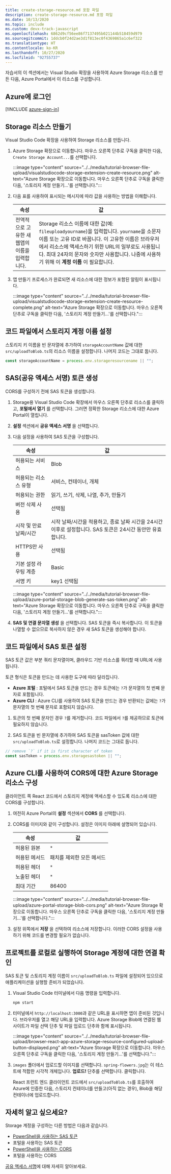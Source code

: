 ```yaml
---
title: create-storage-resource.md 포함 파일
description: create-storage-resource.md 포함 파일
ms.date: 10/13/2020
ms.topic: include
ms.custom: devx-track-javascript
ms.openlocfilehash: 6862d9cf56ee86f7137495b021144b518459d979
ms.sourcegitcommit: 1ddcb0f24d2ae3d1f813ec0f4369865a1c6ef322
ms.translationtype: HT
ms.contentlocale: ko-KR
ms.lasthandoff: 10/27/2020
ms.locfileid: "92755737"
---
```

자습서의 이 섹션에서는 Visual Studio 확장을 사용하여 Azure Storage 리소스를 만든 다음, Azure Portal에서 이 리소스를 구성합니다. 

## <a name="sign-in-to-azure"></a>Azure에 로그인

[!INCLUDE [azure-sign-in](azure-sign-in.md)]

## <a name="create-storage-resource"></a>Storage 리소스 만들기 

Visual Studio Code 확장을 사용하여 Storage 리소스를 만듭니다. 

1. Azure Storage 확장으로 이동합니다. 마우스 오른쪽 단추로 구독을 클릭한 다음, `Create Storage Account...`를 선택합니다.

    :::image type="content" source="../../media/tutorial-browser-file-upload/visualstudiocode-storage-extension-create-resource.png" alt-text="Azure Storage 확장으로 이동합니다. 마우스 오른쪽 단추로 구독을 클릭한 다음, '스토리지 계정 만들기...'를 선택합니다.":::

1. 다음 표를 사용하여 표시되는 메시지에 따라 값을 사용하는 방법을 이해합니다.

    |속성|값|
    |--|--|
    |전역적으로 고유한 새 웹앱의 이름을 입력합니다.| Storage 리소스 이름에 대한 값(예: `fileuploadyourname`)을 입력합니다. `yourname`을 소문자 이름 또는 고유 ID로 바꿉니다. 이 고유한 이름은 브라우저에서 리소스에 액세스하기 위한 URL의 일부로도 사용됩니다. 최대 24자의 문자와 숫자만 사용합니다. 나중에 사용하기 위해 이 **계정 이름** 이 필요합니다.|

1. 앱 만들기 프로세스가 완료되면 새 리소스에 대한 정보가 포함된 알림이 표시됩니다. 

    :::image type="content" source="../../media/tutorial-browser-file-upload/visualstudiocode-storage-extension-create-resource-complete.png" alt-text="Azure Storage 확장으로 이동합니다. 마우스 오른쪽 단추로 구독을 클릭한 다음, '스토리지 계정 만들기...'를 선택합니다.":::

## <a name="set-storage-account-name-in-code-file"></a>코드 파일에서 스토리지 계정 이름 설정

스토리지 키 이름을 빈 문자열에 추가하여 `storageAccountName` 값에 대한 `src/uploadToBlob.ts`의 리소스 이름을 설정합니다. 나머지 코드는 그대로 둡니다. 

```typescript
const storageAccountName = process.env.storageresourcename || ""; 
```

## <a name="generate-your-shared-access-signature-sas-token"></a>SAS(공유 액세스 서명) 토큰 생성 

CORS를 구성하기 전에 SAS 토큰을 생성합니다. 

1. Storage용 Visual Studio Code 확장에서 마우스 오른쪽 단추로 리소스를 클릭하고, **포털에서 열기** 를 선택합니다. 그러면 정확한 Storage 리소스에 대한 Azure Portal이 열립니다.
1. **설정** 섹션에서 **공유 액세스 서명** 을 선택합니다. 
1. 다음 설정을 사용하여 SAS 토큰을 구성합니다. 

    | 속성|값|
    |--|--|
    |허용되는 서비스|Blob|
    |허용되는 리소스 유형|서비스, 컨테이너, 개체|
    |허용되는 권한|읽기, 쓰기, 삭제, 나열, 추가, 만들기|
    |버전 삭제 사용|선택됨|
    |시작 및 만료 날짜/시간|시작 날짜/시간을 적용하고, 종료 날짜 시간을 24시간 이후로 설정합니다. SAS 토큰은 24시간 동안만 유효합니다.|
    |HTTPS만 사용|선택됨|
    |기본 설정 라우팅 계층|Basic|
    |서명 키|key1 선택됨|

    :::image type="content" source="../../media/tutorial-browser-file-upload/azure-portal-storage-blob-generate-sas-token.png" alt-text="Azure Storage 확장으로 이동합니다. 마우스 오른쪽 단추로 구독을 클릭한 다음, '스토리지 계정 만들기...'를 선택합니다.":::

1.  **SAS 및 연결 문자열 생성** 을 선택합니다. SAS 토큰을 즉시 복사합니다. 이 토큰을 나열할 수 없으므로 복사하지 않은 경우 새 SAS 토큰을 생성해야 합니다. 

## <a name="set-sas-token-in-code-file"></a>코드 파일에서 SAS 토큰 설정

SAS 토큰 값은 부분 쿼리 문자열이며, 클라우드 기반 리소스를 쿼리할 때 URL에 사용됩니다.

토큰 형식은 토큰을 만드는 데 사용한 도구에 따라 달라집니다. 
* **Azure 포털** : 포털에서 SAS 토큰을 만드는 경우 토큰에는 `?`가 문자열의 첫 번째 문자로 포함됩니다.
* **Azure CLI** : Azure CLI를 사용하여 SAS 토큰을 만드는 경우 반환되는 값에는 `?`가 문자열의 첫 번째 문자로 포함되지 않습니다. 

1. 토큰의 첫 번째 문자인 경우 `?`를 제거합니다. 코드 파일에서 `?`를 제공하므로 토큰에 필요하지 않습니다.

1. SAS 토큰을 빈 문자열에 추가하여 SAS 토큰을 sasToken 값에 대한 `src/uploadToBlob.ts`로 설정합니다. 나머지 코드는 그대로 둡니다. 

```typescript
// remove `?` if it is first character of token
const sasToken = process.env.storagesastoken || "";
```

## <a name="configure-your-azure-storage-resource-for-cors-with-azure-cli"></a>Azure CLI를 사용하여 CORS에 대한 Azure Storage 리소스 구성

클라이언트 쪽 React 코드에서 스토리지 계정에 액세스할 수 있도록 리소스에 대한 CORS를 구성합니다. 

1. 여전히 Azure Portal의 **설정** 섹션에서 **CORS** 를 선택합니다. 
1. CORS를 이미지와 같이 구성합니다. 설정은 이미지 아래에 설명되어 있습니다. 

    | 속성|값|
    |--|--|
    |허용된 원본|`*`|
    |허용된 메서드|패치를 제외한 모든 메서드|
    |허용된 헤더|`*`|
    |노출된 헤더|`*`|
    |최대 기간|86400|

    :::image type="content" source="../../media/tutorial-browser-file-upload/azure-portal-storage-blob-cors.png" alt-text="Azure Storage 확장으로 이동합니다. 마우스 오른쪽 단추로 구독을 클릭한 다음, '스토리지 계정 만들기...'를 선택합니다.":::

1. 설정 위쪽에서 **저장** 을 선택하여 리소스에 저장합니다. 이러한 CORS 설정을 사용하기 위해 코드를 변경할 필요가 없습니다. 

## <a name="run-project-locally-to-verify-connection-to-storage-account"></a>프로젝트를 로컬로 실행하여 Storage 계정에 대한 연결 확인

SAS 토큰 및 스토리지 계정 이름이 `src/uploadToBlob.ts` 파일에 설정되어 있으므로 애플리케이션을 실행할 준비가 되었습니다.

1. Visual Studio Code 터미널에서 다음 명령을 입력합니다.

    ```javascript
    npm start
    ```

1. 터미널에서 `http://localhost:3000`과 같은 URL을 표시하면 앱이 준비된 것입니다. 브라우저를 열고 해당 URL을 입력합니다. Azure Storage Blob에 연결된 웹 사이트가 파일 선택 단추 및 파일 업로드 단추와 함께 표시됩니다. 

    :::image type="content" source="../../media/tutorial-browser-file-upload/browser-react-app-azure-storage-resource-configured-upload-button-displayed.png" alt-text="Azure Storage 확장으로 이동합니다. 마우스 오른쪽 단추로 구독을 클릭한 다음, '스토리지 계정 만들기...'를 선택합니다.":::

1. `images` 폴더에서 업로드할 이미지를 선택합니다. `spring-flowers.jpg`는 이 테스트에 적합한 시각적 개체입니다. **업로드!** 단추를 선택합니다. 클릭합니다. 

    React 프런트 엔드 클라이언트 코드에서 `src/uploadToBlob.ts`를 호출하여 Azure에 인증한 다음, 스토리지 컨테이너를 만들고(아직 없는 경우), Blob을 해당 컨테이너에 업로드합니다. 

## <a name="want-to-know-more"></a>자세히 알고 싶으세요? 

Storage 계정을 구성하는 다른 방법은 다음과 같습니다.
* [PowerShell을 사용하는 SAS 토큰](/powershell/module/azure.storage/new-azurestorageblobsastoken)
* 포털을 사용하는 SAS 토큰
* [PowerShell을 사용하는 CORS](/powershell/module/azure.storage/set-azurestoragecorsrule)
* 포털을 사용하는 CORS

[공유 액세스 서명](/azure/storage/common/storage-sas-overview)에 대해 자세히 알아보세요.
